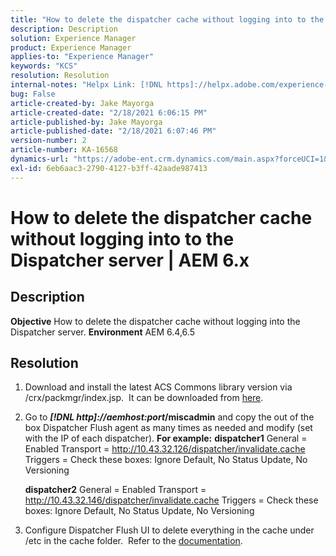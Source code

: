 ```yaml
---
title: "How to delete the dispatcher cache without logging into to the Dispatcher server | AEM 6.x"
description: Description
solution: Experience Manager
product: Experience Manager
applies-to: "Experience Manager"
keywords: "KCS"
resolution: Resolution
internal-notes: "Helpx Link: [!DNL https]://helpx.adobe.com/experience-manager/kb/How-to-delete-the-dispatcher-cache-without-logging-into-the-Dispatchers-AEM.html"
bug: False
article-created-by: Jake Mayorga
article-created-date: "2/18/2021 6:06:15 PM"
article-published-by: Jake Mayorga
article-published-date: "2/18/2021 6:07:46 PM"
version-number: 2
article-number: KA-16568
dynamics-url: "https://adobe-ent.crm.dynamics.com/main.aspx?forceUCI=1&pagetype=entityrecord&etn=knowledgearticle&id=b0e344fb-1372-eb11-a812-00224809aac7"
exl-id: 6eb6aac3-2790-4127-b3ff-42aade987413
---
```

# How to delete the dispatcher cache without logging into to the Dispatcher server | AEM 6.x

## Description

<b>Objective</b>
How to delete the dispatcher cache without logging into the Dispatcher server.
<b>Environment</b>
AEM 6.4,6.5


## Resolution


1. Download and install the latest ACS Commons library version via /crx/packmgr/index.jsp.  It can be downloaded from [here](https://github.com/Adobe-Consulting-Services/acs-aem-commons/releases).
2. Go to <b>*[!DNL http]://aemhost:port*/miscadmin</b> and copy the out of the box Dispatcher Flush agent as many times as needed and modify (set with the IP of each dispatcher).
   <b>For example:</b>
   <b>dispatcher1</b>
   General = Enabled
   Transport = http://10.43.32.126/dispatcher/invalidate.cache
   Triggers = Check these boxes: Ignore Default, No Status Update, No Versioning

   <b>dispatcher2</b>
   General = Enabled
   Transport = http://10.43.32.146/dispatcher/invalidate.cache
   Triggers = Check these boxes: Ignore Default, No Status Update, No Versioning
3. Configure Dispatcher Flush UI to delete everything in the cache under /etc in the cache folder.  Refer to the [documentation](https://adobe-consulting-services.github.io/acs-aem-commons/features/dispatcher-flush-ui/index.html).
